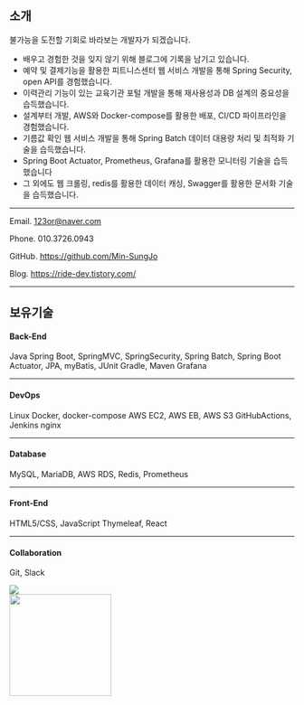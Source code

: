 <h2>소개</h2>

  불가능을 도전할 기회로 바라보는 개발자가 되겠습니다.

- 배우고 경험한 것을 잊지 않기 위해 블로그에 기록을 남기고 있습니다.
- 예약 및 결제기능을 활용한 피트니스센터 웹 서비스 개발을 통해 Spring Security, open API를 경험했습니다.
- 이력관리 기능이 있는 교육기관 포털 개발을 통해 재사용성과 DB 설계의 중요성을 습득했습니다.
- 설계부터 개발, AWS와 Docker-compose를 활용한 배포, CI/CD 파이프라인을 경험했습니다.
- 기름값 확인 웹 서비스 개발을 통해 Spring Batch 데이터 대용량 처리 및 최적화 기술을 습득했습니다.
- Spring Boot Actuator, Prometheus, Grafana를 활용한 모니터링 기술을 습득했습니다
- 그 외에도 웹 크롤링, redis를 활용한 데이터 캐싱, Swagger를 활용한 문서화 기술을 습득했습니다. 

---

Email. 123or@naver.com

Phone. 010.3726.0943

GitHub. https://github.com/Min-SungJo

Blog. https://ride-dev.tistory.com/

---
## 보유기술

<h4>Back-End</h4>

Java
Spring Boot, SpringMVC, SpringSecurity, Spring Batch, Spring Boot Actuator,
JPA, myBatis, JUnit
Gradle, Maven
Grafana

---
<h4>DevOps</h4>

Linux
Docker, docker-compose
AWS EC2, AWS EB, AWS S3
GitHubActions, Jenkins
nginx

---

<h4>Database</h4>

MySQL, MariaDB, AWS RDS, Redis, Prometheus

---

<h4>Front-End</h4>

HTML5/CSS, JavaScript
Thymeleaf, React

---

<h4>Collaboration</h4>

Git, Slack
<br>
<div>
	<img src="https://github-readme-stats.vercel.app/api/top-langs/?username=Min-SungJo"/>
</div>
<div>
	 <img height="180em" src="https://github-readme-stats-eight-theta.vercel.app/api?username=Min-SungJo&show_icons=true&include_all_commits=true&count_private=true"/>
</div>
